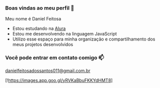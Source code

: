 ### Boas vindas ao meu perfil 💙

Meu nome é Daniel Feitosa

- Estou estudando na [Alura](https://www.alura.com.br)
- Estou me desenvolvendo na linguagem JavaScript
- Utilizo esse espaço para minha organização e compartilhamento dos meus projetos desenvolvidos

### Você pode entrar em contato comigo 📫

danielfeitosadossantos011@gmail.com.br

[!https://images.app.goo.gl/yRVKaBbuFKKYdHMT8]
